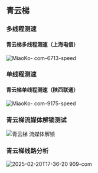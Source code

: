 ## 青云梯

### 多线程测速

#### 青云梯多线程测速（上海电信）
![MiaoKo-    com-6713-speed](https://github.com/user-attachments/assets/613a3d9b-ffa0-4a19-83bb-17774eaa9827)


### 单线程测速

#### 青云梯单线程测速（陕西联通）
![MiaoKo-    com-9175-speed](https://github.com/user-attachments/assets/e47f57eb-7167-4122-b363-eb0cd99c11ff)


### 青云梯流媒体解锁测试
![青云梯 流媒体解锁](https://github.com/user-attachments/assets/cff2cb6a-0af0-4c95-83cf-cf63db0230bc)


### 青云梯线路分析
![2025-02-20T17-36-20 909-com](https://github.com/user-attachments/assets/3cb1b00d-b776-41e0-bfc6-ffeb6728aea8)





